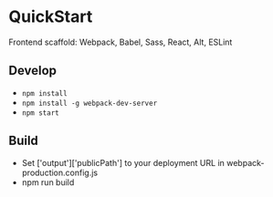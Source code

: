 # QuickStart
Frontend scaffold: Webpack, Babel, Sass, React, Alt, ESLint

## Develop
* `npm install`
* `npm install -g webpack-dev-server`
* `npm start`

## Build
* Set ['output']['publicPath'] to your deployment URL in webpack-production.config.js
* npm run build

